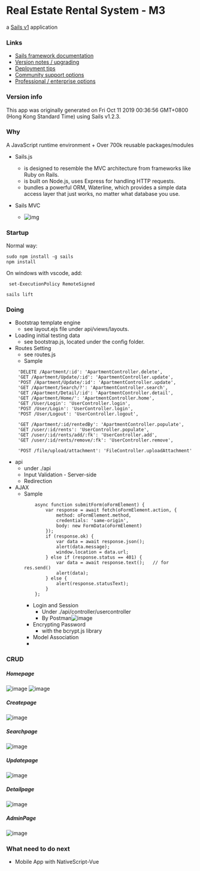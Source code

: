 # Real Estate Rental System - M3

a [Sails v1](https://sailsjs.com) application 


### Links

+ [Sails framework documentation](https://sailsjs.com/get-started)
+ [Version notes / upgrading](https://sailsjs.com/documentation/upgrading)
+ [Deployment tips](https://sailsjs.com/documentation/concepts/deployment)
+ [Community support options](https://sailsjs.com/support)
+ [Professional / enterprise options](https://sailsjs.com/enterprise)


### Version info

This app was originally generated on Fri Oct 11 2019 00:36:56 GMT+0800 (Hong Kong Standard Time) using Sails v1.2.3.

### Why
A JavaScript runtime environment + Over 700k reusable packages/modules

- Sails.js
  - is designed to resemble the MVC architecture
from frameworks like Ruby on Rails.
  - is built on Node.js, uses Express for handling HTTP requests.
  - bundles a powerful ORM, Waterline, which provides a simple data access layer that just works, no matter what database you use.

- Sails MVC
  - ![img](Image/SailsMVC.png)

### Startup 
Normal way:
```
sudo npm install -g sails
npm install
```
On windows with vscode, add:
```
 set-ExecutionPolicy RemoteSigned
```

```
sails lift
```
### Doing
- Bootstrap template engine 
   -  see layout.ejs file under api/views/layouts.
- Loading initial testing data
  - see bootstrap.js, located under the config folder.
- Routes Setting
  - see routes.js
  - Sample
   ```
    'DELETE /Apartment/:id': 'ApartmentController.delete',
    'GET /Apartment/Update/:id': 'ApartmentController.update',
    'POST /Apartment/Update/:id': 'ApartmentController.update',
    'GET /Apartment/Search/?': 'ApartmentController.search',
    'GET /Apartment/Detail/:id': 'ApartmentController.detail',
    'GET /Apartment/Home/': 'ApartmentController.home',
    'GET /User/Login': 'UserController.login',
    'POST /User/Login': 'UserController.login',
    'POST /User/Logout': 'UserController.logout',

    'GET /Apartment/:id/rentedBy': 'ApartmentController.populate',
    'GET /user/:id/rents': 'UserController.populate',
    'GET /user/:id/rents/add/:fk': 'UserController.add',
    'GET /user/:id/rents/remove/:fk': 'UserController.remove',

    'POST /file/upload/attachment': 'FileController.uploadAttachment'
   ```
- api
  - under ./api 
  - Input Validation - Server-side
  - Redirection
- AJAX 
  - Sample
    ```
        async function submitForm(oFormElement) {
            var response = await fetch(oFormElement.action, {
                method: oFormElement.method,
                credentials: 'same-origin',
                body: new FormData(oFormElement)
            });
            if (response.ok) {
                var data = await response.json();
                alert(data.message);
                window.location = data.url;
            } else if (response.status == 401) {
                var data = await response.text();   // for res.send()
                alert(data);
            } else {
                alert(response.statusText);
            }
        };
    ```
    - Login and Session
      - Under ./api/controller/usercontroller
      - By Postman![image](Image/LoginSession.png)
    - Encrypting Password
      - with the bcrypt.js library
    - Model Association
    - 
### CRUD
##### Homepage
![image](/Image/HomePage.png)
![image](/Image/Home(Admin)Page.png)
##### Createpage
![image](/Image/CreatePage.png)
##### Searchpage 
![image](/Image/SearchPage.png)
##### Updatepage 
![image](/Image/UpdatePage.png)
##### Detailpage 
![image](/Image/Detail(Clients)Page.png)
##### AdminPage
![image](/Image/AdminPage.png)

### What need to do next
- Mobile App with NativeScript-Vue


<!-- Internally, Sails used [`sails-generate@1.16.13`](https://github.com/balderdashy/sails-generate/tree/v1.16.13/lib/core-generators/new). -->



<!--
Note:  Generators are usually run using the globally-installed `sails` CLI (command-line interface).  This CLI version is _environment-specific_ rather than app-specific, thus over time, as a project's dependencies are upgraded or the project is worked on by different developers on different computers using different versions of Node.js, the Sails dependency in its package.json file may differ from the globally-installed Sails CLI release it was originally generated with.  (Be sure to always check out the relevant [upgrading guides](https://sailsjs.com/upgrading) before upgrading the version of Sails used by your app.  If you're stuck, [get help here](https://sailsjs.com/support).)
-->

